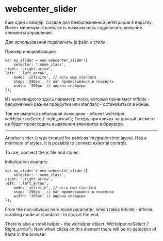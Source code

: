 # webcenter_slider

Еще один слайдер. Создан для безболезненной интеграции в верстку. Имеет минимум стилей. Есть возможность подключить внешние элементы управления.

Для использования подключить js файл и стили.

Пример инициализации:

	var my_slider = new webcenter_slider({
		selector: '.some_class',
    right: '.right_arrow', 
    left: '.left_arrow', 
		mode: 'infinite', // есть еще standard
		step: '290px', // шаг пролистывания в пикселях
		width: '350px' // ширина слайдера
	});
  
Из неочевидного здесь параметр mode, который принимает infinite - бесконечный режим прокрутки или standard - остановиться в конце.
  
Так же имеется небольшой помощник - объект wcHelper. 
wcHelper.noSelect('.right_arrow'); 
Теперь при кликах на данный элемент не будет происходить выделения элементов в браузере.


----------------------------------------------------


Another slider. It was created for painless integration into layout. Has a minimum of styles. It is possible to connect external controls.

To use, connect the js file and styles.

Initialization example:

	var my_slider = new webcenter_slider({
		selector: '.some_class',
    right: '.right_arrow', 
    left: '.left_arrow', 
		mode: 'infinite', // есть еще standard
		step: '290px', // шаг пролистывания в пикселях
		width: '350px' // ширина слайдера
	});
  
  From the non-obvious here mode parameter, which takes infinite - infinite scrolling mode or standard - to stop at the end.
  
  
There is also a small helper - the wcHelper object.
WcHelper.noSelect ('. Right_arrow');
Now when clicks on this element there will be no selection of items in the browser.
